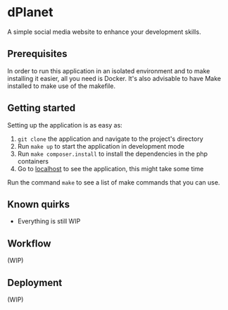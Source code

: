 # dPlanet
A simple social media website to enhance your development skills.

## Prerequisites

In order to run this application in an isolated environment and to make installing it
easier, all you need is Docker. It's also advisable to have Make installed to
make use of the makefile.

## Getting started

Setting up the application is as easy as:
1. `git clone` the application and navigate to the project's directory
2. Run `make up` to start the application in development mode
3. Run `make composer.install` to install the dependencies in the php containers
4. Go to [localhost](https://localhost) to see the application, this might take some time 

Run the command `make` to see a list of make commands that you can use.

## Known quirks

- Everything is still WIP

## Workflow

(WIP)

## Deployment

(WIP)

